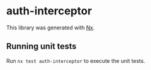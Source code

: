 # auth-interceptor

This library was generated with [Nx](https://nx.dev).

## Running unit tests

Run `nx test auth-interceptor` to execute the unit tests.
